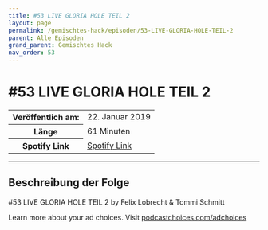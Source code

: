 ```yaml
---
title: #53 LIVE GLORIA HOLE TEIL 2
layout: page
permalink: /gemischtes-hack/episoden/53-LIVE-GLORIA-HOLE-TEIL-2
parent: Alle Episoden
grand_parent: Gemischtes Hack
nav_order: 53
---
```


# #53 LIVE GLORIA HOLE TEIL 2
<table class="resp-table dcf-table dcf-table-responsive dcf-table-bordered dcf-table-striped dcf-w-100%">
                    <tbody>
                        <tr>
                            <th scope="row">Veröffentlich am:</th>
                            <td data-label="Veröffentlich am:">22. Januar 2019</td>
                        </tr>
                        <tr>
                            <th scope="row">Länge </th>
                            <td data-label="Länge ">61 Minuten</td>
                        </tr><tr>
                                <th scope="row">Spotify Link</th>
                                <td data-label="Spotify Link"><a href="https://open.spotify.com/episode/3LLpmVV8B1T2ocqWMN4m7f">Spotify Link</a></td>
                            </tr></tbody>
                </table>

***

## Beschreibung der Folge

<div>
<p>#53 LIVE GLORIA HOLE TEIL 2 by Felix Lobrecht &amp; Tommi Schmitt</p><p> </p><p>Learn more about your ad choices. Visit <a href="https://podcastchoices.com/adchoices">podcastchoices.com/adchoices</a></p>  
</div>

